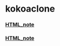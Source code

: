 # kokoaclone
<h3><a href="https://github.com/eunjin0212/kokoaclone/blob/master/HTML_note.md">HTML_note</a></h3>
<h3><a href="https://github.com/eunjin0212/kokoaclone/blob/master/CSS_note.md">HTML_note</a></h3>
